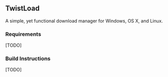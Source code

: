 ## TwistLoad

A simple, yet functional download manager for Windows, OS X, and Linux.

### Requirements

[TODO]

### Build Instructions

[TODO]

